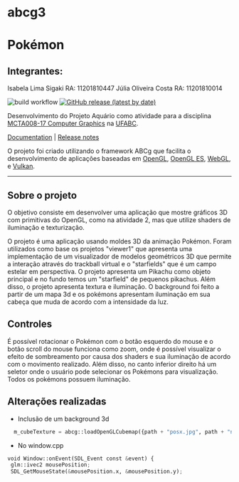 # abcg3

# Pokémon
## Integrantes:
Isabela Lima Sigaki RA: 11201810447
Júlia Oliveira Costa RA: 11201810014


![build workflow](https://github.com/hbatagelo/abcg/actions/workflows/build.yml/badge.svg)
[![GitHub release (latest by date)](https://img.shields.io/github/v/release/hbatagelo/abcg)](https://github.com/hbatagelo/abcg/releases/latest)

Desenvolvimento do Projeto Aquário como atividade para a disciplina [MCTA008-17 Computer Graphics](http://professor.ufabc.edu.br/~harlen.batagelo/cg/) na [UFABC](https://www.ufabc.edu.br/).

[Documentation](https://hbatagelo.github.io/abcg/abcg/doc/html/) | [Release notes](CHANGELOG.md)

O projeto foi criado utilizando o framework ABCg que facilita o desenvolvimento de aplicações baseadas em 
[OpenGL](https://www.opengl.org), [OpenGL ES](https://www.khronos.org), [WebGL](https://www.khronos.org/webgl/), e [Vulkan](https://www.vulkan.org). 

***

## Sobre o projeto

O objetivo consiste em desenvolver uma aplicação que mostre gráficos 3D com primitivas do OpenGL, como na atividade 2, mas que utilize shaders de iluminação e texturização.

O projeto é uma aplicação usando moldes 3D da animação Pokémon. Foram utilizados como base os projetos "viewer1" que apresenta uma implementação de um visualizador de modelos geométricos 3D que permite a interação através do trackball virtual e o "starfields" que é um campo estelar em perspectiva. O projeto apresenta um Pikachu como objeto principal e no fundo temos um "starfield" de pequenos pikachus. Além disso, o projeto apresenta textura e iluminação. O background foi feito a partir de um mapa 3d e os pokémons apresentam iluminação em sua cabeça que muda de acordo com a intensidade da luz.

## Controles

É possível rotacionar o Pokémon com o botão esquerdo do mouse e o botão scroll do mouse funciona como zoom, onde é possível visualizar o efeito de sombreamento por causa dos shaders e sua iluminação de acordo com o movimento realizado. Além disso, no canto inferior direito há um seletor onde o usuário pode selecionar os Pokémons para visualização. Todos os pokémons possuem iluminação.

## Alterações realizadas

  - Inclusão de um background 3d 
    
 ```python
   m_cubeTexture = abcg::loadOpenGLCubemap({path + "posx.jpg", path + "negx.jpg", path + "posy.jpg", path + "negy.jpg", path + "posz.jpg", path + "negz.jpg"})
 ```

  - No window.cpp
 ```python
void Window::onEvent(SDL_Event const &event) {
  glm::ivec2 mousePosition;
  SDL_GetMouseState(&mousePosition.x, &mousePosition.y);
 ```





